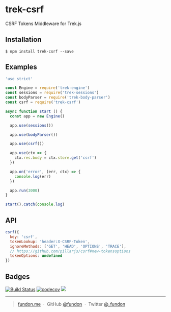 # trek-csrf

CSRF Tokens Middleware for Trek.js


## Installation

```
$ npm install trek-csrf --save
```


## Examples

```js
'use strict'

const Engine = require('trek-engine')
const sessions = require('trek-sessions')
const bodyParser = require('trek-body-parser')
const csrf = require('trek-csrf')

async function start () {
  const app = new Engine()

  app.use(sessions())

  app.use(bodyParser())

  app.use(csrf())

  app.use(ctx => {
    ctx.res.body = ctx.store.get('csrf')
  })

  app.on('error', (err, ctx) => {
    console.log(err)
  })

  app.run(3000)
}

start().catch(console.log)
```


## API

```js
csrf({
  key: 'csrf',
  tokenLookup: 'header:X-CSRF-Token',
  ignoreMethods: ['GET', 'HEAD', 'OPTIONS', 'TRACE'],
  // https://github.com/pillarjs/csrf#new-tokensoptions
  tokenOptions: undefined
})
```


## Badges

[![Build Status](https://travis-ci.org/trekjs/csrf.svg?branch=master)](https://travis-ci.org/trekjs/csrf)
[![codecov](https://codecov.io/gh/trekjs/csrf/branch/master/graph/badge.svg)](https://codecov.io/gh/trekjs/csrf)
![](https://img.shields.io/badge/license-MIT-blue.svg)

---

> [fundon.me](https://fundon.me) &nbsp;&middot;&nbsp;
> GitHub [@fundon](https://github.com/fundon) &nbsp;&middot;&nbsp;
> Twitter [@_fundon](https://twitter.com/_fundon)
